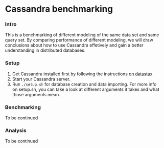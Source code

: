 Cassandra benchmarking
==============================================

### Intro
This is a benchmarking of different modeling of the same data set and same query set. By comparing performance of different modeling, we will draw conclusions about how to use Cassandra effetively and gain a better understanding in distributed databases.

### Setup
1. Get Cassandra installed first by following the instructions [on datastax](http://docs.datastax.com/en/cassandra/2.1/cassandra/install/install_cassandraTOC.html)
2. Start your Cassandra server.
2. Run ```./setup.sh``` for database creation and data importing. For more info on setup.sh, you can take a look at different arguments it takes and what those arguments mean.

### Benchmarking
To be continued

### Analysis
To be continued
